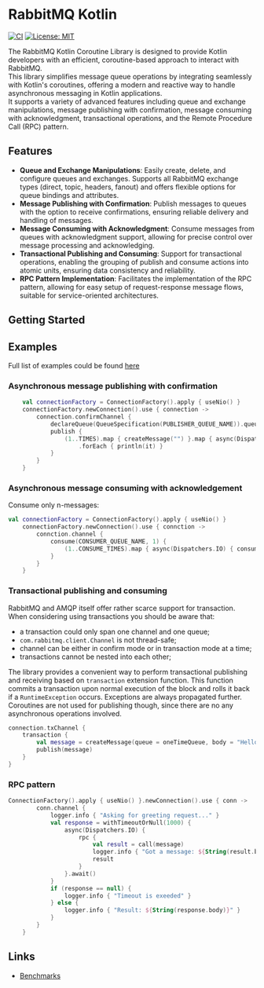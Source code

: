 # RabbitMQ Kotlin
[![CI](https://github.com/viartemev/rabbitmq-kotlin/actions/workflows/gradle.yml/badge.svg?branch=master)](https://github.com/viartemev/rabbitmq-kotlin/actions/workflows/gradle.yml)
[![License: MIT](https://img.shields.io/badge/License-MIT-yellow.svg)](https://opensource.org/licenses/MIT)

The RabbitMQ Kotlin Coroutine Library is designed to provide Kotlin developers with an efficient, coroutine-based approach to interact with RabbitMQ.  
This library simplifies message queue operations by integrating seamlessly with Kotlin's coroutines, offering a modern and reactive way to handle asynchronous messaging in Kotlin applications.   
It supports a variety of advanced features including queue and exchange manipulations, message publishing with confirmation, message consuming with acknowledgment, transactional operations, and the Remote Procedure Call (RPC) pattern.  

## Features

- **Queue and Exchange Manipulations**: Easily create, delete, and configure queues and exchanges. Supports all RabbitMQ exchange types (direct, topic, headers, fanout) and offers flexible options for queue bindings and attributes.
- **Message Publishing with Confirmation**: Publish messages to queues with the option to receive confirmations, ensuring reliable delivery and handling of messages.
- **Message Consuming with Acknowledgment**: Consume messages from queues with acknowledgment support, allowing for precise control over message processing and acknowledging.
- **Transactional Publishing and Consuming**: Support for transactional operations, enabling the grouping of publish and consume actions into atomic units, ensuring data consistency and reliability.
- **RPC Pattern Implementation**: Facilitates the implementation of the RPC pattern, allowing for easy setup of request-response message flows, suitable for service-oriented architectures.

## Getting Started

## Examples
Full list of examples could be found [here](https://github.com/viartemev/rabbitmq-kotlin/tree/master/rabbitmq-kotlin-example/src/main)

### Asynchronous message publishing with confirmation
```kotlin
    val connectionFactory = ConnectionFactory().apply { useNio() }
    connectionFactory.newConnection().use { connection ->
        connection.confirmChannel {
            declareQueue(QueueSpecification(PUBLISHER_QUEUE_NAME)).queue
            publish {
                (1..TIMES).map { createMessage("") }.map { async(Dispatchers.IO) { publishWithConfirm(it) } }.awaitAll()
                    .forEach { println(it) }
            }
        }
    }
```

### Asynchronous message consuming with acknowledgement
Consume only n-messages:
```kotlin
val connectionFactory = ConnectionFactory().apply { useNio() }
    connectionFactory.newConnection().use { connction ->
        connction.channel {
            consume(CONSUMER_QUEUE_NAME, 1) {
                (1..CONSUME_TIMES).map { async(Dispatchers.IO) { consumeMessageWithConfirm(handler) } }.awaitAll()
            }
        }
    }
```

### Transactional publishing and consuming

RabbitMQ and AMQP itself offer rather scarce support for transaction. When considering using transactions you should be aware that:
* a transaction could only span one channel and one queue;
* `com.rabbitmq.client.Channel` is not thread-safe;
* channel can be either in confirm mode or in transaction mode at a time;
* transactions cannot be nested into each other;

 The library provides a convenient way to perform transactional publishing and receiving based on `transaction` extension function. This function commits a transaction upon normal execution of the block and rolls it back if a `RuntimeException` occurs. Exceptions are always propagated further. Coroutines are not used for publishing though, since there are no any asynchronous operations involved.

```kotlin
connection.txChannel {
    transaction {
        val message = createMessage(queue = oneTimeQueue, body = "Hello from tx")
        publish(message)
    }
}
```

### RPC pattern
```kotlin
ConnectionFactory().apply { useNio() }.newConnection().use { conn ->
        conn.channel {
            logger.info { "Asking for greeting request..." }
            val response = withTimeoutOrNull(1000) {
                async(Dispatchers.IO) {
                    rpc {
                        val result = call(message)
                        logger.info { "Got a message: ${String(result.body)}" }
                        result
                    }
                }.await()
            }
            if (response == null) {
                logger.info { "Timeout is exeeded" }
            } else {
                logger.info { "Result: ${String(response.body)}" }
            }
        }
    }
```

## Links
* [Benchmarks](https://github.com/viartemev/the-white-rabbit/issues/88#issuecomment-470461937)
